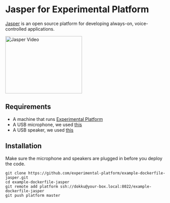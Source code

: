 # Jasper for Experimental Platform

<a href="http://jasperproject.github.io/" target="_blank">Jasper</a> is an open source platform for developing always-on, voice-controlled applications.

<a href="http://www.youtube.com/watch?feature=player_embedded&v=UzaqNF6NlBA
" target="_blank"><img src="http://img.youtube.com/vi/UzaqNF6NlBA/0.jpg" 
alt="Jasper Video" width="240" height="180"></a>

## Requirements

* A machine that runs [Experimental Platform](https://github.com/experimental-platform/platform-configure-script)
* A USB microphone, we used [this](http://www.amazon.com/Adjustable-Microphone-Compatible-Chatting-Recording/dp/B00UZY2YQE/)
* A USB speaker, we used [this](http://www.amazon.com/Logitech-S150-Speakers-Digital-Sound/dp/B000ZH98LU)

## Installation

Make sure the microphone and speakers are plugged in before you deploy the code.

    git clone https://github.com/experimental-platform/example-dockerfile-jasper.git
    cd example-dockerfile-jasper
    git remote add platform ssh://dokku@your-box.local:8022/example-dockerfile-jasper
    git push platform master

